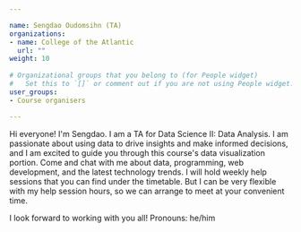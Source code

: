 ```yaml
---

name: Sengdao Oudomsihn (TA)
organizations:
- name: College of the Atlantic
  url: ""
weight: 10
  
# Organizational groups that you belong to (for People widget)
#   Set this to `[]` or comment out if you are not using People widget.  
user_groups:
- Course organisers

---
```


Hi everyone! I'm Sengdao. I am a TA for Data Science II: Data Analysis. I am passionate about using data to drive insights and make informed decisions, and I am excited to guide you through this course's data visualization portion. Come and chat with me about data, programming, web development, and the latest technology trends.  I will hold weekly help sessions that you can find under the timetable. But I can be very flexible with my help session hours, so we can arrange to meet at your convenient time. 

I look forward to working with you all! 
Pronouns: he/him
